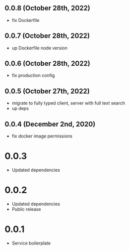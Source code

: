 ## 0.0.8 (October 28th, 2022)

- fix Dockerfile

## 0.0.7 (October 28th, 2022)

- up Dockerfile node version

## 0.0.6 (October 28th, 2022)

- fix production config

## 0.0.5 (October 27th, 2022)

- migrate to fully typed client, server with full text search
- up deps

## 0.0.4 (December 2nd, 2020)

- fix docker image permissions

# 0.0.3

* Updated dependencies

# 0.0.2

* Updated dependencies
* Public release

# 0.0.1

- Service boilerplate
